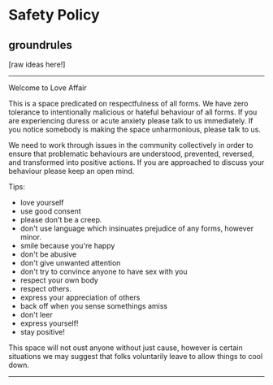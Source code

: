 # Safety Policy

## groundrules



[raw ideas here!]
_______________________________

Welcome to Love Affair

This is a space predicated on respectfulness of all forms.  We have zero
tolerance to intentionally malicious or hateful behaviour of all forms. 
If you are experiencing duress or acute anxiety please talk to us immediately. 
If you notice somebody is making the space unharmonious, please talk to us.  

We need to work through issues in the community collectively in order to ensure
that problematic behaviours are understood, prevented, reversed, and transformed into
positive actions. If you are approached to discuss your behaviour please keep
an open mind.  

Tips: 
 - love yourself
 - use good consent
 - please don't be a creep. 
 - don't use language which insinuates prejudice of any forms, however minor. 
 - smile because you're happy
 - don't be abusive
 - don't give unwanted attention
 - don't try to convince anyone to have sex with you
 - respect your own body
 - respect others.
 - express your appreciation of others
 - back off when you sense somethings amiss 
 - don't leer 
 - express yourself!
 - stay positive!

This space will not oust anyone without just cause, however is certain
situations we may suggest that folks voluntarily leave to allow things to cool
down.   

___________________________
